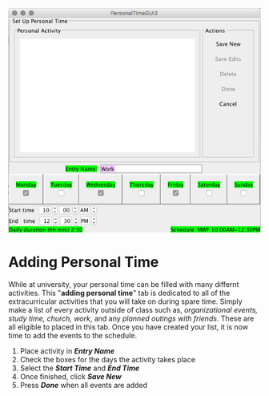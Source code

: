 ![Adding Personal Time](assets/9.png)
# Adding Personal Time
While at university, your personal time can be filled with many differnt activities. This "**adding personal time**" tab is dedicated to all of the extracurricular activities that you will take on during spare time. Simply make a list of every activity outside of class such as, **organizational events*, *study time*, *church*, *work**, and any *planned outings with friends*. These are all eligible to placed in this tab. Once you have created your list, it is now time to add the events to the schedule. 
1. Place activity in **_Entry Name_**
2. Check the boxes for the days the activity takes place
3. Select the **_Start Time_** and **_End Time_**
4. Once finished, click **_Save New_**
5. Press **_Done_** when all events are added
